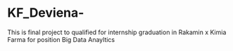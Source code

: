 # KF_Deviena-
This is final project to qualified for internship graduation  in Rakamin x Kimia Farma for position Big Data Anayltics

